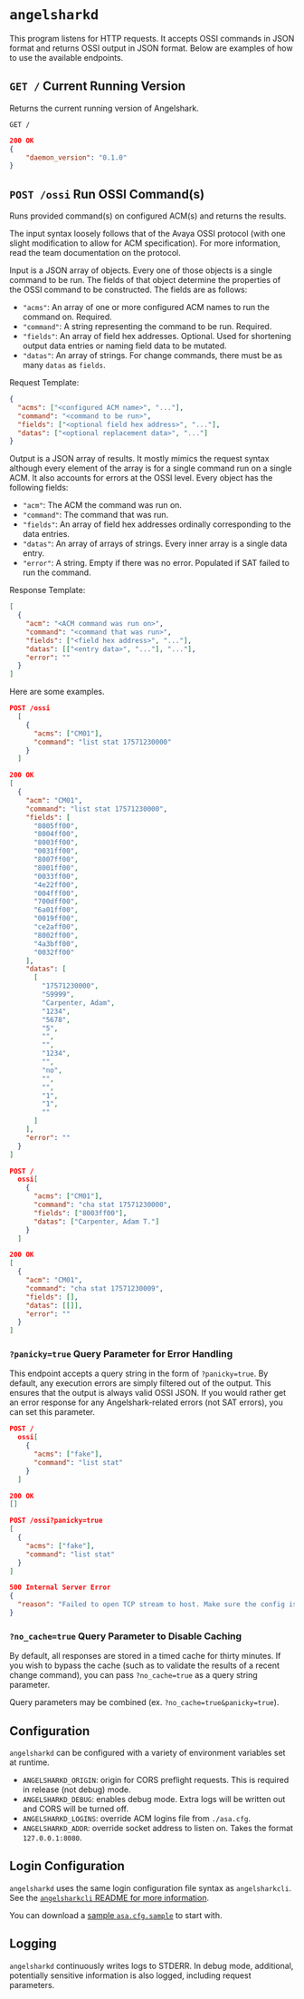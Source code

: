 # `angelsharkd`

This program listens for HTTP requests. It accepts OSSI commands in JSON format
and returns OSSI output in JSON format. Below are examples of how to use the
available endpoints.

## `GET /` Current Running Version

Returns the current running version of Angelshark.

```
GET /
```

```json
200 OK
{
    "daemon_version": "0.1.0"
}
```

## `POST /ossi` Run OSSI Command(s)

Runs provided command(s) on configured ACM(s) and returns the results.

The input syntax loosely follows that of the Avaya OSSI protocol (with one
slight modification to allow for ACM specification). For more information, read
the team documentation on the protocol.

Input is a JSON array of objects. Every one of those objects is a single command
to be run. The fields of that object determine the properties of the OSSI
command to be constructed. The fields are as follows:

- `"acms"`: An array of one or more configured ACM names to run the command on.
  Required.
- `"command"`: A string representing the command to be run. Required.
- `"fields"`: An array of field hex addresses. Optional. Used for shortening
  output data entries or naming field data to be mutated.
- `"datas"`: An array of strings. For change commands, there must be as many
  `datas` as `fields`.

Request Template:

```json
{
  "acms": ["<configured ACM name>", "..."],
  "command": "<command to be run>",
  "fields": ["<optional field hex address>", "..."],
  "datas": ["<optional replacement data>", "..."]
}
```

Output is a JSON array of results. It mostly mimics the request syntax although
every element of the array is for a single command run on a single ACM. It also
accounts for errors at the OSSI level. Every object has the following fields:

- `"acm"`: The ACM the command was run on.
- `"command"`: The command that was run.
- `"fields"`: An array of field hex addresses ordinally corresponding to the
  data entries.
- `"datas"`: An array of arrays of strings. Every inner array is a single data
  entry.
- `"error"`: A string. Empty if there was no error. Populated if SAT failed to
  run the command.

Response Template:

```json
[
  {
    "acm": "<ACM command was run on>",
    "command": "<command that was run>",
    "fields": ["<field hex address>", "..."],
    "datas": [["<entry data>", "..."], "..."],
    "error": ""
  }
]
```

Here are some examples.

```json
POST /ossi
  [
    {
      "acms": ["CM01"],
      "command": "list stat 17571230000"
    }
  ]
```

```json
200 OK
[
  {
    "acm": "CM01",
    "command": "list stat 17571230000",
    "fields": [
      "8005ff00",
      "8004ff00",
      "8003ff00",
      "0031ff00",
      "8007ff00",
      "8001ff00",
      "0033ff00",
      "4e22ff00",
      "004fff00",
      "700dff00",
      "6a01ff00",
      "0019ff00",
      "ce2aff00",
      "8002ff00",
      "4a3bff00",
      "0032ff00"
    ],
    "datas": [
      [
        "17571230000",
        "S9999",
        "Carpenter, Adam",
        "1234",
        "5678",
        "5",
        "",
        "",
        "1234",
        "",
        "no",
        "",
        "",
        "1",
        "1",
        ""
      ]
    ],
    "error": ""
  }
]
```

```json
POST /
  ossi[
    {
      "acms": ["CM01"],
      "command": "cha stat 17571230000",
      "fields": ["8003ff00"],
      "datas": ["Carpenter, Adam T."]
    }
  ]
```

```json
200 OK
[
  {
    "acm": "CM01",
    "command": "cha stat 17571230009",
    "fields": [],
    "datas": [[]],
    "error": ""
  }
]
```

### `?panicky=true` Query Parameter for Error Handling

This endpoint accepts a query string in the form of `?panicky=true`. By default,
any execution errors are simply filtered out of the output. This ensures that
the output is always valid OSSI JSON. If you would rather get an error response
for any Angelshark-related errors (not SAT errors), you can set this parameter.

```json
POST /
  ossi[
    {
      "acms": ["fake"],
      "command": "list stat"
    }
  ]
```

```json
200 OK
[]
```

```json
POST /ossi?panicky=true
[
  {
    "acms": ["fake"],
    "command": "list stat"
  }
]
```

```json
500 Internal Server Error
{
  "reason": "Failed to open TCP stream to host. Make sure the config is correct and the host is otherwise reachable."
}
```

### `?no_cache=true` Query Parameter to Disable Caching

By default, all responses are stored in a timed cache for thirty minutes. If you
wish to bypass the cache (such as to validate the results of a recent change
command), you can pass `?no_cache=true` as a query string parameter.

Query parameters may be combined (ex. `?no_cache=true&panicky=true`).

## Configuration

`angelsharkd` can be configured with a variety of environment variables set at
runtime.

- `ANGELSHARKD_ORIGIN`: origin for CORS preflight requests. This is required in
  release (not debug) mode.
- `ANGELSHARKD_DEBUG`: enables debug mode. Extra logs will be written out and
  CORS will be turned off.
- `ANGELSHARKD_LOGINS`: override ACM logins file from `./asa.cfg`.
- `ANGELSHARKD_ADDR`: override socket address to listen on. Takes the format
  `127.0.0.1:8080`.

## Login Configuration

`angelsharkd` uses the same login configuration file syntax as `angelsharkcli`.
See the
[`angelsharkcli` README for more information](/angelsharkcli/README.md#login-configuration).

You can download a [sample `asa.cfg.sample`](/asa.cfg.sample) to start with.

## Logging

`angelsharkd` continuously writes logs to STDERR. In debug mode, additional,
potentially sensitive information is also logged, including request parameters.

